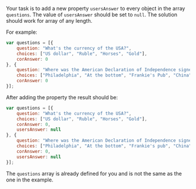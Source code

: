Your task is to add a new property ```usersAnswer``` to every object in the array ```questions```. The value of ```usersAnswer``` should be set to ```null```. The solution should work for array of any length. 

For example: 

```javascript 
var questions = [{
    question: "What's the currency of the USA?",
    choices: ["US dollar", "Ruble", "Horses", "Gold"],
    corAnswer: 0
}, {
    question: "Where was the American Declaration of Independence signed?",
    choices: ["Philadelphia", "At the bottom", "Frankie's Pub", "China"],
    corAnswer: 0
}];
```     

After adding the property the result should be:
```javascript
var questions = [{
    question: "What's the currency of the USA?",
    choices: ["US dollar", "Ruble", "Horses", "Gold"],
    corAnswer: 0,
    usersAnswer: null
}, {
    question: "Where was the American Declaration of Independence signed?",
    choices: ["Philadelphia", "At the bottom", "Frankie's pub", "China"],
    corAnswer: 0,
    usersAnswer: null
}];
``` 
    
    
The `questions` array is already defined for you and is not the same as the one in the example.  
    
    
    

   
